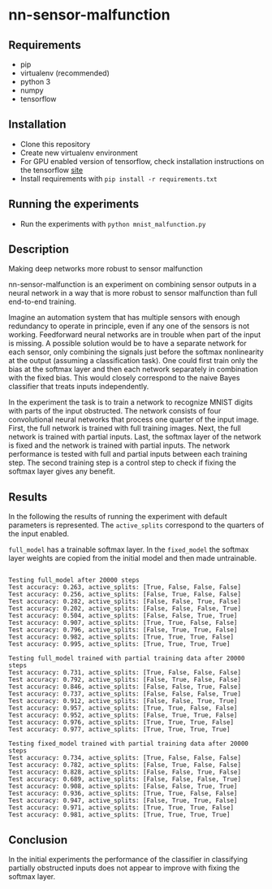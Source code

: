 nn-sensor-malfunction
=====================

Requirements
------------
* pip
* virtualenv (recommended)
* python 3
* numpy
* tensorflow

Installation
------------
* Clone this repository
* Create new virtualenv environment
* For GPU enabled version of tensorflow, check installation instructions on the tensorflow [site](https://www.tensorflow.org/versions/r0.11/get_started/os_setup.html)
* Install requirements with `pip install -r requirements.txt`

Running the experiments
-----------------------
* Run the experiments with `python mnist_malfunction.py`

Description
-----------
Making deep networks more robust to sensor malfunction

nn-sensor-malfunction is an experiment on combining sensor outputs in a neural network in a way that is more robust to sensor malfunction than full end-to-end training.

Imagine an automation system that has multiple sensors with enough redundancy to operate in principle, even if any one of the sensors is not working. Feedforward neural networks are in trouble when part of the input is missing. A possible solution would be to have a separate network for each sensor, only combining the signals just before the softmax nonlinearity at the output (assuming a classification task). One could first train only the bias at the softmax layer and then each network separately in combination with the fixed bias. This would closely correspond to the naive Bayes classifier that treats inputs independently.

In the experiment the task is to train a network to recognize MNIST digits with parts of the input obstructed. The network consists of four convolutional neural networks that process one quarter of the input image. First, the full network is trained with full training images. Next, the full network is trained with partial inputs. Last, the softmax layer of the network is fixed and the network is trained with partial inputs. The network performance is tested with full and partial inputs between each training step. The second training step is a control step to check if fixing the softmax layer gives any benefit.

Results
-------
In the following the results of running the experiment with default parameters is represented. The `active_splits` correspond to the quarters of the input enabled.

`full_model` has a trainable softmax layer.
In the `fixed_model` the softmax layer weights are copied from the initial model and then made untrainable.

```

Testing full_model after 20000 steps
Test accuracy: 0.263, active_splits: [True, False, False, False]
Test accuracy: 0.256, active_splits: [False, True, False, False]
Test accuracy: 0.282, active_splits: [False, False, True, False]
Test accuracy: 0.202, active_splits: [False, False, False, True]
Test accuracy: 0.504, active_splits: [False, False, True, True]
Test accuracy: 0.907, active_splits: [True, True, False, False]
Test accuracy: 0.796, active_splits: [False, True, True, False]
Test accuracy: 0.982, active_splits: [True, True, True, False]
Test accuracy: 0.995, active_splits: [True, True, True, True]

Testing full_model trained with partial training data after 20000 steps
Test accuracy: 0.731, active_splits: [True, False, False, False]
Test accuracy: 0.792, active_splits: [False, True, False, False]
Test accuracy: 0.846, active_splits: [False, False, True, False]
Test accuracy: 0.737, active_splits: [False, False, False, True]
Test accuracy: 0.912, active_splits: [False, False, True, True]
Test accuracy: 0.957, active_splits: [True, True, False, False]
Test accuracy: 0.952, active_splits: [False, True, True, False]
Test accuracy: 0.976, active_splits: [True, True, True, False]
Test accuracy: 0.977, active_splits: [True, True, True, True]

Testing fixed_model trained with partial training data after 20000 steps
Test accuracy: 0.734, active_splits: [True, False, False, False]
Test accuracy: 0.782, active_splits: [False, True, False, False]
Test accuracy: 0.828, active_splits: [False, False, True, False]
Test accuracy: 0.689, active_splits: [False, False, False, True]
Test accuracy: 0.908, active_splits: [False, False, True, True]
Test accuracy: 0.936, active_splits: [True, True, False, False]
Test accuracy: 0.947, active_splits: [False, True, True, False]
Test accuracy: 0.971, active_splits: [True, True, True, False]
Test accuracy: 0.981, active_splits: [True, True, True, True]
```

Conclusion
----------
In the initial experiments the performance of the classifier in classifying partially obstructed inputs does not appear to improve with fixing the softmax layer.
